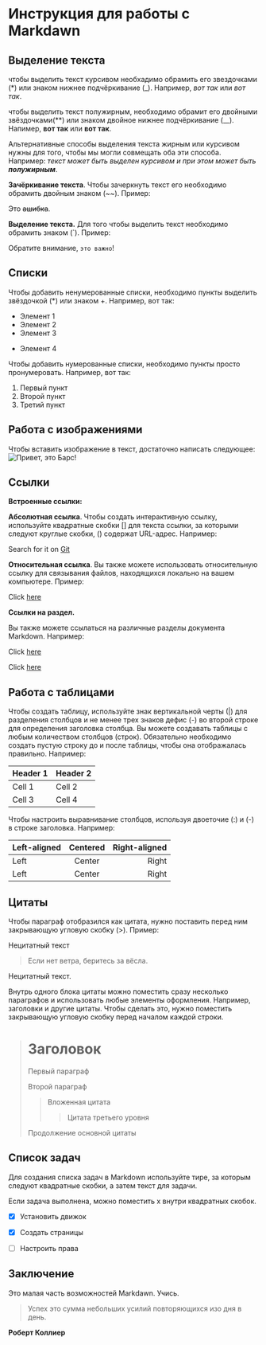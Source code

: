 # Инструкция для работы с Markdawn

## Выделение текста

чтобы выделить текст курсивом необхадимо обрамить его звездочками (*) или знаком нижнее подчёркивание (_). Например, *вот так* или _вот так_.

чтобы выделить текст полужирным, необходимо обрамит его двойными звёздочками(**) или знаком двойное нижнее подчёркивание (__). Напимер, **вот так** или __вот так__.

Альтернативные способы выделения текста жирным или курсивом нужны для того, чтобы мы могли совмещать оба эти способа. Например: _текст может быть выделен курсивом и при этом может быть **полужирным**_. 

__Зачёркивание текста__. Чтобы зачеркнуть текст его необходимо обрамить двойным знаком (~~). Пример:

Это ~~ашибка~~.


__Выделение текста.__ Для того чтобы выделить текст необходимо обрамить знаком (`). 
Пример:

Обратите внимание, `это важно`!

## Списки

Чтобы добавить ненумерованные списки, необходимо пункты выделить звёздочкой (*) или знаком +. Например, вот так:
* Элемент 1
* Элемент 2
* Элемент 3
+ Элемент 4

Чтобы добавить нумерованные списки, необходимо пункты просто пронумеровать. Например, вот так:
1. Первый пункт
2. Второй пункт
3. Третий пункт

## Работа с изображениями

Чтобы вставить изображение в текст, достаточно написать следующее: 
![Привет, это Барс!](Bars.jpg)

## Ссылки

 **Встроенные ссылки:**
   
   __Абсолютная ссылка__. 
   Чтобы создать интерактивную ссылку, используйте квадратные скобки [] для текста ссылки, за которыми следуют круглые скобки, () содержат URL-адрес. Например:

   Search for it on [Git](https://git-scm.com/)

__Относительная ссылка__.
Вы также можете использовать относительную ссылку для связывания файлов, находящихся локально на вашем компьютере. Пример:

Click [here](./code.md)

**Ссылки на раздел.**

Вы также можете ссылаться на различные разделы документа Markdown. Например:

Click [here](#)

Click [here](#???)



## Работа с таблицами

Чтобы создать таблицу, используйте знак вертикальной черты (|) для разделения столбцов и не менее трех знаков дефис (-) во второй строке для определения заголовка столбца. Вы можете создавать таблицы с любым количеством столбцов (строк). Обязательно необходимо создать пустую строку до и после таблицы, чтобы она отображалась правильно. Например:

| Header 1 | Header 2 |
| -------- | -------- |
| Cell 1   | Cell 2   |
| Cell 3   | Cell 4   |

Чтобы настроить выравнивание столбцов, используя двоеточие (:) и (-) в строке заголовка. Например:

| Left-aligned | Centered | Right-aligned |
| :--- | :---:| ---: |
| Left | Center | Right |
| Left | Center | Right |


## Цитаты

Чтобы параграф отобразился как цитата, нужно поставить перед ним закрывающую угловую скобку (>). Пример:

Нецитатный текст
>Если нет ветра, беритесь за вёсла.

Нецитатный текст.

Внутрь одного блока цитаты можно поместить сразу несколько параграфов и использовать любые элементы оформления. Например, заголовки и другие цитаты. Чтобы сделать это, нужно поместить закрывающую угловую скобку перед началом каждой строки.

> # Заголовок
> Первый параграф
>
> Второй параграф
>
> > Вложенная цитата
> > > Цитата третьего уровня
>
> Продолжение основной цитаты
>
> 
 ## Список задач

 Для создания списка задач в Markdown используйте тире, за которым следуют квадратные скобки, а затем текст для задачи.

Если задача выполнена, можно поместить x внутри квадратных скобок.

- [x] Установить движок
- [x] Создать страницы
- [ ] Настроить права


## Заключение

Это малая часть возможностей Markdawn.
Учиcь.
>Успех это сумма небольших усилий повторяющихся изо дня в день.

**Роберт Коллиер**